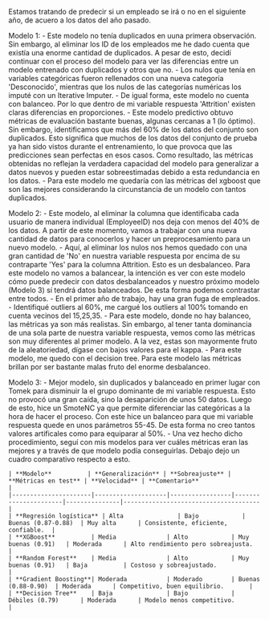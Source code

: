 Estamos tratando de predecir si un empleado se irá o no en el siguiente año, de acuero a los datos del año pasado.

Modelo 1: 
    - Este modelo no tenía duplicados en uuna primera observación. Sin embargo, al eliminar los ID de los empleados me he dado cuenta que existía una enorme cantidad de duplicados. A pesar de esto, decidí continuar con el proceso del modelo para ver las diferencias entre un modelo entrenado con duplicados y otros que no. 
    - Los nulos que tenía en variables categóricas fueron rellenados con una nueva categoría 'Desconocido', mientras que los nulos de las categorías numéricas los imputé con un Iterative Imputer.
    - De igual forma, este modelo no cuenta con balanceo. Por lo que dentro de mi variable respuesta 'Attrition' existen claras diferencias en proporciones.
    - Este modelo predictivo obtuvo métricas de evaluación bastante buenas, algunas cercanas a 1 (lo óptimo). Sin embargo, identificamos que más del 60% de los datos del conjunto son duplicados. Esto significa que muchos de los datos del conjunto de prueba ya han sido vistos durante el entrenamiento, lo que provoca que las predicciones sean perfectas en esos casos. Como resultado, las métricas obtenidas no reflejan la verdadera capacidad del modelo para generalizar a datos nuevos y pueden estar sobreestimadas debido a esta redundancia en los datos.
    - Para este modelo me quedaría con las métricas del xgboost que son las mejores considerando la circunstancia de un modelo con tantos duplicados.

Modelo 2:
    - Este modelo, al eliminar la columna que identificaba cada usuario de manera individual (EmployeeID) nos deja con menos del 40% de los datos. A partir de este momento, vamos a trabajar con una nueva cantidad de datos para conocerlos y hacer un preprocesamiento para un nuevo modelo.
    - Aquí, al eliminar los nulos nos hemos quedado con una gran cantidad de 'No' en nuestra variable respuesta por encima de su contraparte 'Yes' para la columna Attrition. Esto es un desbalanceo. Para este modelo no vamos a balancear, la intención es ver con este modelo cómo puede predecir con datos desbalanceados y nuestro próximo modelo (Modelo 3) sí tendrá datos balanceados. De esta forma podemos contrastar entre todos.
    - En el primer año de trabajo, hay una gran fuga de empleados.
    - Identifiqué outliers al 60%, me cargué los outliers al 100% tomando en cuenta vecinos del 15,25,35.
    - Para este modelo, donde no hay balanceo, las métricas ya son más realistas. Sin embargo, al tener tanta dominancia de una sola parte de nuestra variable respuesta, vemos como las métricas son muy diferentes al primer modelo. A la vez, estas son mayormente fruto de la aleatoriedad, dígase con bajos valores para el kappa.
    - Para este modelo, me quedo con el decision tree. Para este modelo las métricas brillan por ser bastante malas fruto del enorme desbalanceo.

Modelo 3:
    - Mejor modelo, sin duplicados y balanceado en primer lugar con Tomek para disminuir la el grupo dominante de mi variable respuesta. Esto no provocó una gran caída, sino la desaparición de unos 50 datos. Luego de esto, hice un SmoteNC ya que permite diferenciar las categóricas a la hora de hacer el proceso. Con este hice un balanceo para que mi variable respuesta quede en unos parámetros 55-45. De esta forma no creo tantos valores artificales como para equiparar al 50%.
    - Una vez hecho dicho procedimiento, seguí con mis modelos para ver cuáles métricas eran las mejores y a través de que modelo podía conseguirlas. Debajo dejo un cuadro comparativo respecto a esto.


    | **Modelo**          | **Generalización** | **Sobreajuste** | **Métricas en test** | **Velocidad** | **Comentario**                      |
    |----------------------|--------------------|-----------------|----------------------|---------------|--------------------------------------|
    | **Regresión logística** | Alta               | Bajo            | Buenas (0.87-0.88)  | Muy alta      | Consistente, eficiente, confiable.  |
    | **XGBoost**          | Media              | Alto            | Muy buenas (0.91)   | Moderada      | Alto rendimiento pero sobreajusta.  |
    | **Random Forest**    | Media              | Alto            | Muy buenas (0.91)   | Baja          | Costoso y sobreajustado.            |
    | **Gradient Boosting**| Moderada           | Moderado        | Buenas (0.88-0.90)  | Moderada      | Competitivo, buen equilibrio.       |
    | **Decision Tree**    | Baja               | Bajo            | Débiles (0.79)      | Moderada      | Modelo menos competitivo.           |
